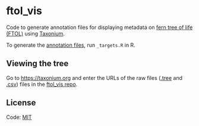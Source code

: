 # ftol_vis

Code to generate annotation files for displaying metadata on [fern tree of life (FTOL)](https://fernphy.github.io/) using [Taxonium](https://taxonium.org).

To generate the [annotation files](_targets/user/taxonium), run `_targets.R` in R.

## Viewing the tree

Go to https://taxonium.org and enter the URLs of the raw files ([.tree](https://raw.githubusercontent.com/fernphy/ftol_vis/main/_targets/user/taxonium/ftol_tree.tree) and [.csv](https://raw.githubusercontent.com/fernphy/ftol_vis/main/_targets/user/taxonium/ftol_data.csv)) files in the [ftol_vis repo](https://github.com/fernphy/ftol_vis).

## License

Code: [MIT](LICENSE)